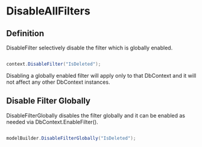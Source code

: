 # DisableAllFilters

## Definition

DisableFilter selectively disable the filter which is globally enabled. 


```csharp

context.DisableFilter("IsDeleted");

```

Disabling a globally enabled filter will apply only to that DbContext and it will not affect any other DbContext instances.

## Disable Filter Globally

DisableFilterGlobally disables the filter globally and it can be enabled as needed via DbContext.EnableFilter().


```csharp

modelBuilder.DisableFilterGlobally("IsDeleted");

```
